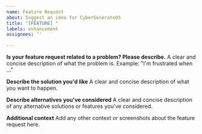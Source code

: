```yaml
---
name: Feature Request
about: Suggest an idea for CyberGenerateOS
title: "[FEATURE] "
labels: enhancement
assignees: ''

---
```


**Is your feature request related to a problem? Please describe.**
A clear and concise description of what the problem is. Example: "I'm frustrated when ..."

**Describe the solution you'd like**
A clear and concise description of what you want to happen.

**Describe alternatives you've considered**
A clear and concise description of any alternative solutions or features you've considered.

**Additional context**
Add any other context or screenshots about the feature request here.
